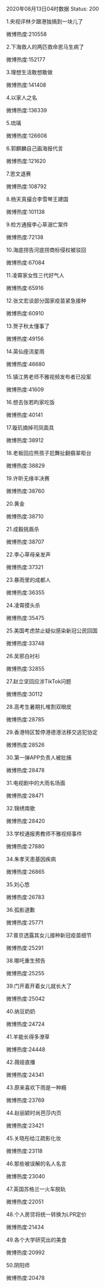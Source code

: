 2020年08月13日04时数据
Status: 200

1.央视评林夕跟港独搞到一块儿了

微博热度:210558

2.下海救人的两匹救命恩马生病了

微博热度:152177

3.理想生活敢想敢做

微博热度:141408

4.以家人之名

微博热度:136339

5.琉璃

微博热度:126608

6.郭麒麟自己画海报代言

微博热度:121620

7.思文退赛

微博热度:108792

8.杨天真撮合李雪琴王建国

微博热度:101138

9.检方通报李心草溺亡案件

微博热度:72138

10.海底捞告河底捞商标侵权被驳回

微博热度:67084

11.凌霄家女性三代好气人

微博热度:65916

12.张文宏谈部分国家疫苗紧急接种

微博热度:60910

13.贺子秋太懂事了

微博热度:49156

14.英仙座流星雨

微博热度:46680

15.镇江男老师不雅视频发布者已投案

微博热度:41609

16.想去张若昀家吃饭

微博热度:40141

17.璇玑摘掉司凤面具

微博热度:38912

18.老板回应熊孩子尬舞扯翻翡翠柜台

微博热度:38829

19.许昕无缘半决赛

微博热度:38760

20.黄金

微博热度:38710

21.成毅挑眉杀

微博热度:38707

22.李心草母亲发声

微博热度:37321

23.暴雨里的成都人

微博热度:36355

24.凌霄摸头杀

微博热度:35475

25.美国考虑禁止疑似感染新冠公民回国

微博热度:33748

26.吴邪白衬衫

微博热度:32855

27.赵立坚回应涉TikTok问题

微博热度:30112

28.高考生暑期扎堆割双眼皮

微博热度:28785

29.香港特区暂停港德港法移交逃犯协定

微博热度:28526

30.第一弹APP负责人被批捕

微博热度:28478

31.电视剧中的大雨名场面

微博热度:28471

32.锦绣南歌

微博热度:28420

33.学校通报男教师不雅视频事件

微博热度:27880

34.朱孝天患基因疾病

微博热度:26865

35.刘心悠

微博热度:26783

36.孤影道歉

微博热度:25771

37.普京透露其女儿接种新冠疫苗细节

微博热度:25291

38.哪吒重生预告

微博热度:25255

39.门开着开着女儿就长大了

微博热度:25042

40.纳豆奶奶

微博热度:24724

41.羊能长得多潦草

微博热度:24448

42.薇娅直播

微博热度:24341

43.原来喜欢下雨是一种瘾

微博热度:23769

44.赵丽颖时尚芭莎内页

微博热度:23421

45.关晓彤给江疏影化妆

微博热度:23118

46.那些被误解的名人名言

微博热度:23040

47.英国苏格兰一火车脱轨

微博热度:22051

48.个人房贷将统一转换为LPR定价

微博热度:21434

49.各个大学研究出的美食

微博热度:20992

50.阴阳师

微博热度:20478

